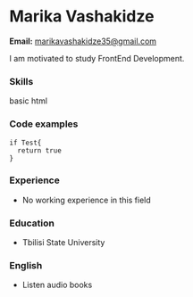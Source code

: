 # Marika Vashakidze
 
**Email:** marikavashakidze35@gmail.com

I am motivated to study FrontEnd Development.

### Skills
basic html

### Code examples
```
if Test{
  return true
}
```
### Experience
* No working experience in this field

### Education
* Tbilisi State University

### English
* Listen audio books



